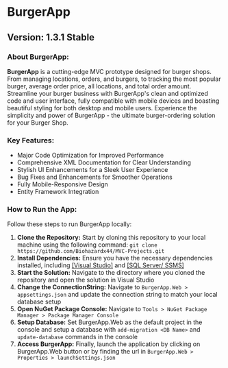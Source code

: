 # BurgerApp

## Version: 1.3.1 Stable

### About BurgerApp:

**BurgerApp** is a cutting-edge MVC prototype designed for burger shops. From managing locations, orders, and burgers, to tracking the most popular burger, average order price, all locations, and total order amount. Streamline your burger business with BurgerApp's clean and optimized code and user interface, fully compatible with mobile devices and boasting beautiful styling for both desktop and mobile users. Experience the simplicity and power of BurgerApp - the ultimate burger-ordering solution for your Burger Shop.

### Key Features:

- Major Code Optimization for Improved Performance
- Comprehensive XML Documentation for Clear Understanding
- Stylish UI Enhancements for a Sleek User Experience
- Bug Fixes and Enhancements for Smoother Operations
- Fully Mobile-Responsive Design
- Entity Framework Integration

### How to Run the App:

Follow these steps to run BurgerApp locally:

1. **Clone the Repository:** Start by cloning this repository to your local machine using the following command: `git clone https://github.com/Biohazardx44/MVC-Projects.git`
2. **Install Dependencies:** Ensure you have the necessary dependencies installed, including [[Visual Studio]](https://visualstudio.microsoft.com/downloads/) and [[SQL Server/ SSMS]](https://www.microsoft.com/en-us/sql-server/sql-server-downloads)
3. **Start the Solution:** Navigate to the directory where you cloned the repository and open the solution in Visual Studio
4. **Change the ConnectionString:** Navigate to `BurgerApp.Web > appsettings.json` and update the connection string to match your local database setup
5. **Open NuGet Package Console:** Navigate to `Tools > NuGet Package Manager > Package Manager Console`
6. **Setup Database:** Set BurgerApp.Web as the default project in the console and setup a database with `add-migration <DB Name>` and `update-database` commands in the console
7. **Access BurgerApp:** Finally, launch the application by clicking on BurgerApp.Web button or by finding the url in `BurgerApp.Web > Properties > launchSettings.json`